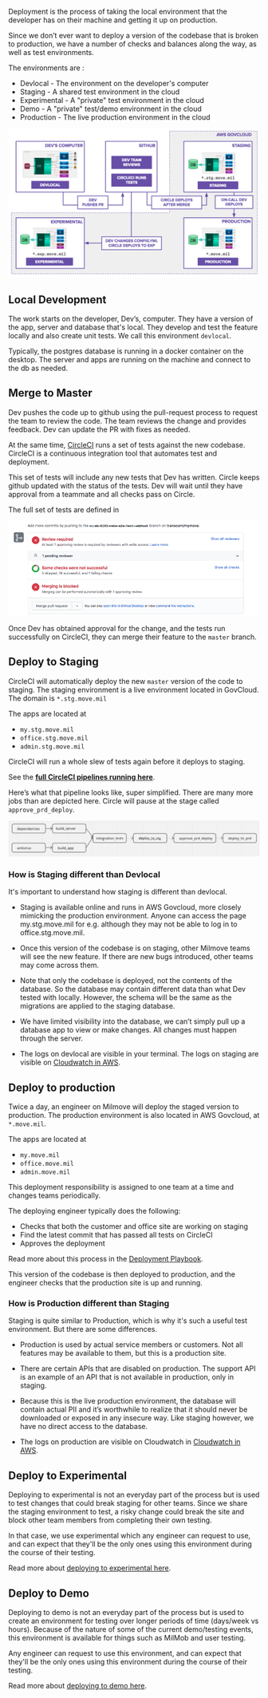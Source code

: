 Deployment is the process of taking the local environment that the developer has on their machine and getting it up on production.

Since we don’t ever want to deploy a version of the codebase that is broken to production, we have a number of checks and balances along the way, as well as test environments.

The environments are :

* Devlocal - The environment on the developer's computer
* Staging - A shared test environment in the cloud
* Experimental - A "private" test environment in the cloud
* Demo - A "private" test/demo environment in the cloud
* Production - The live production environment in the cloud

![](/img/deployment/environments.png)

## Local Development

The work starts on the developer, Dev’s, computer. They have a version of the app, server and database that's local. They develop and test the feature locally and also create unit tests. We call this environment `devlocal`.

Typically, the postgres database is running in a docker container on the desktop. The server and apps are running on the machine and connect to the db as needed.

## Merge to Master

Dev pushes the code up to github using the pull-request process to request the team to review the code. The team reviews the change and provides feedback. Dev can update the PR with fixes as needed.

At the same time, [CircleCI](https://circleci.com/docs/2.0/about-circleci/) runs a set of tests against the new codebase. CircleCI is a continuous integration tool that automates test and deployment.

This set of tests will include any new tests that Dev has written. Circle keeps github updated with the status of the tests. Dev will wait until they have approval from a teammate and all checks pass on Circle.

The full set of tests are defined in

![](/img/deployment/github-circle-checks.png)

Once Dev has obtained approval for the change, and the tests run successfully on CircleCI, they can merge their feature to the `master` branch.

## Deploy to Staging

CircleCI will automatically deploy the new `master` version of the code to staging. The staging environment is a live environment located in GovCloud. The domain is `*.stg.move.mil`

The apps are located at

* `my.stg.move.mil`
* `office.stg.move.mil`
* `admin.stg.move.mil`

CircleCI will run a whole slew of tests again before it deploys to staging.

See the [**full CircleCI pipelines running here**](https://app.circleci.com/pipelines/github/transcom/mymove).

Here’s what that pipeline looks like, super simplified. There are many more jobs than are depicted here. Circle will pause at the stage called `approve_prd_deploy`.

![](/img/deployment/circleci-workflow.png)

### How is Staging different than Devlocal

It's important to understand how staging is different than devlocal.

* Staging is available online and runs in AWS Govcloud, more closely mimicking the production environment. Anyone can access the page my.stg.move.mil for e.g. although they may not be able to log in to office.stg.move.mil.

* Once this version of the codebase is on staging, other Milmove teams will see the new feature. If there are new bugs introduced, other teams may come across them.

* Note that only the codebase is deployed, not the contents of the database. So the database may contain different data than what Dev tested with locally. However, the schema will be the same as the migrations are applied to the staging database.

* We have limited visibility into the database, we can’t simply pull up a database app to view or make changes. All changes must happen through the server.

* The logs on devlocal are visible in your terminal. The logs on staging are visible on [Cloudwatch in AWS](https://github.com/transcom/mymove/wiki/How-to-Search-AWS-Cloudwatch-Logs-using-Instance-ID).

## Deploy to production

Twice a day, an engineer on Milmove will deploy the staged version to production. The production environment is also located in AWS Govcloud, at `*.move.mil`.

The apps are located at

* `my.move.mil`
* `office.move.mil`
* `admin.move.mil`

This deployment responsibility is assigned to one team at a time and changes teams periodically.

The deploying engineer typically does the following:

* Checks that both the customer and office site are working on staging
* Find the latest commit that has passed all tests on CircleCI
* Approves the deployment

Read more about this process in the [Deployment Playbook](https://docs.google.com/document/d/1mXHdYCdVEqqYNhSJ0_76ylJEFGErFGty8FbFaRAiyhQ).

This version of the codebase is then deployed to production, and the engineer checks that the production site is up and running.

### How is Production different than Staging

Staging is quite similar to Production, which is why it's such a useful test environment. But there are some differences.

* Production is used by actual service members or customers. Not all features may be available to them, but this is a production site.

* There are certain APIs that are disabled on production. The support API is an example of an API that is not available in production, only in staging.

* Because this is the live production environment, the database will contain actual PII and it’s worthwhile to realize that it should never be downloaded or exposed in any insecure way. Like staging however, we have no direct access to the database.

* The logs on production are visible on Cloudwatch in [Cloudwatch in AWS](https://github.com/transcom/mymove/wiki/How-to-Search-AWS-Cloudwatch-Logs-using-Instance-ID).

## Deploy to Experimental

Deploying to experimental is not an everyday part of the process but is used to test changes that could break staging for other teams. Since we share the staging environment to test, a risky change could break the site and block other team members from completing their own testing.

In that case, we use experimental which any engineer can request to use, and can expect that they'll be the only ones using this environment during the course of their testing.

Read more about [deploying to experimental here](https://github.com/transcom/mymove/wiki/deploy-to-experimental).

## Deploy to Demo

Deploying to demo is not an everyday part of the process but is used to create an environment for testing over longer periods of time (days/week vs hours). Because of the nature of some of the current demo/testing events, this environment is available for things such as MilMob and user testing.

Any engineer can request to use this environment, and can expect that they'll be the only ones using this environment during the course of their testing.

Read more about [deploying to demo here](https://github.com/transcom/mymove/wiki/deploy-to-experimental).
